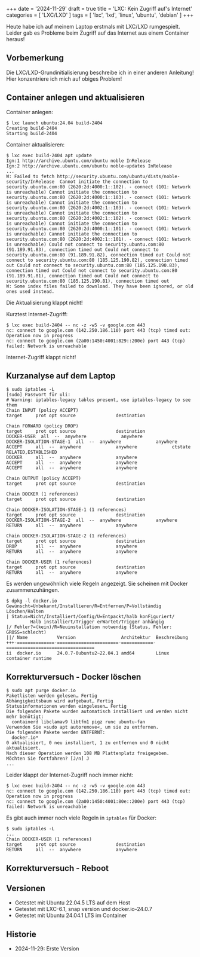 +++
date = '2024-11-29'
draft = true
title = 'LXC: Kein Zugriff auf\'s Internet'
categories = [ 'LXC/LXD' ]
tags = [ 'lxc', 'lxd', 'linux', 'ubuntu', 'debian' ]
+++

<!--
LXC: Kein Zugriff auf's Internet
================================
-->

Heute habe ich auf meinem Laptop
erstmals mit LXC/LXD rumgespielt.
Leider gab es Probleme beim Zugriff
auf das Internet aus einem Container heraus!

<!--more-->

Vorbemerkung
------------

Die LXC/LXD-Grundinitialisierung
beschreibe ich in einer anderen Anleitung!
Hier konzentriere ich mich auf
obiges Problem!

Container anlegen und aktualisieren
-----------------------------------

Container anlegen:

```
$ lxc launch ubuntu:24.04 build-2404
Creating build-2404
Starting build-2404
```

Container aktualisieren:

```
$ lxc exec build-2404 apt update
Ign:1 http://archive.ubuntu.com/ubuntu noble InRelease                                                               
Ign:2 http://archive.ubuntu.com/ubuntu noble-updates InRelease                                                       
...
W: Failed to fetch http://security.ubuntu.com/ubuntu/dists/noble-security/InRelease  Cannot initiate the connection to security.ubuntu.com:80 (2620:2d:4000:1::102). - connect (101: Network is unreachable) Cannot initiate the connection to security.ubuntu.com:80 (2620:2d:4000:1::103). - connect (101: Network is unreachable) Cannot initiate the connection to security.ubuntu.com:80 (2620:2d:4002:1::103). - connect (101: Network is unreachable) Cannot initiate the connection to security.ubuntu.com:80 (2620:2d:4002:1::102). - connect (101: Network is unreachable) Cannot initiate the connection to security.ubuntu.com:80 (2620:2d:4000:1::101). - connect (101: Network is unreachable) Cannot initiate the connection to security.ubuntu.com:80 (2620:2d:4002:1::101). - connect (101: Network is unreachable) Could not connect to security.ubuntu.com:80 (91.189.91.83), connection timed out Could not connect to security.ubuntu.com:80 (91.189.91.82), connection timed out Could not connect to security.ubuntu.com:80 (185.125.190.82), connection timed out Could not connect to security.ubuntu.com:80 (185.125.190.83), connection timed out Could not connect to security.ubuntu.com:80 (91.189.91.81), connection timed out Could not connect to security.ubuntu.com:80 (185.125.190.81), connection timed out
W: Some index files failed to download. They have been ignored, or old ones used instead.
```

Die Aktualisierung klappt nicht!

Kurztest Internet-Zugriff:

```
$ lxc exec build-2404 -- nc -z -w5 -v google.com 443
nc: connect to google.com (142.250.186.110) port 443 (tcp) timed out: Operation now in progress
nc: connect to google.com (2a00:1450:4001:829::200e) port 443 (tcp) failed: Network is unreachable
```

Internet-Zugriff klappt nicht!

Kurzanalyse auf dem Laptop
--------------------------

```
$ sudo iptables -L
[sudo] Passwort für uli: 
# Warning: iptables-legacy tables present, use iptables-legacy to see them
Chain INPUT (policy ACCEPT)
target     prot opt source               destination         

Chain FORWARD (policy DROP)
target     prot opt source               destination         
DOCKER-USER  all  --  anywhere             anywhere            
DOCKER-ISOLATION-STAGE-1  all  --  anywhere             anywhere            
ACCEPT     all  --  anywhere             anywhere             ctstate RELATED,ESTABLISHED
DOCKER     all  --  anywhere             anywhere            
ACCEPT     all  --  anywhere             anywhere            
ACCEPT     all  --  anywhere             anywhere            

Chain OUTPUT (policy ACCEPT)
target     prot opt source               destination         

Chain DOCKER (1 references)
target     prot opt source               destination         

Chain DOCKER-ISOLATION-STAGE-1 (1 references)
target     prot opt source               destination         
DOCKER-ISOLATION-STAGE-2  all  --  anywhere             anywhere            
RETURN     all  --  anywhere             anywhere            

Chain DOCKER-ISOLATION-STAGE-2 (1 references)
target     prot opt source               destination         
DROP       all  --  anywhere             anywhere            
RETURN     all  --  anywhere             anywhere            

Chain DOCKER-USER (1 references)
target     prot opt source               destination         
RETURN     all  --  anywhere             anywhere           
```

Es werden ungewöhnlich viele Regeln angezeigt.
Sie scheinen mit Docker zusammenzuhängen.

```
$ dpkg -l docker.io
Gewünscht=Unbekannt/Installieren/R=Entfernen/P=Vollständig Löschen/Halten
| Status=Nicht/Installiert/Config/U=Entpackt/halb konFiguriert/
         Halb installiert/Trigger erWartet/Trigger anhängig
|/ Fehler?=(kein)/R=Neuinstallation notwendig (Status, Fehler: GROSS=schlecht)
||/ Name           Version                 Architektur  Beschreibung
+++-==============-=======================-============-=================================
ii  docker.io      24.0.7-0ubuntu2~22.04.1 amd64        Linux container runtime
```

Korrekturversuch - Docker löschen
---------------------------------

```
$ sudo apt purge docker.io
Paketlisten werden gelesen… Fertig
Abhängigkeitsbaum wird aufgebaut… Fertig
Statusinformationen werden eingelesen… Fertig
Die folgenden Pakete wurden automatisch installiert und werden nicht mehr benötigt:
  containerd libclamav9 libtfm1 pigz runc ubuntu-fan
Verwenden Sie »sudo apt autoremove«, um sie zu entfernen.
Die folgenden Pakete werden ENTFERNT:
  docker.io*
0 aktualisiert, 0 neu installiert, 1 zu entfernen und 0 nicht aktualisiert.
Nach dieser Operation werden 108 MB Plattenplatz freigegeben.
Möchten Sie fortfahren? [J/n] J
...
```

Leider klappt der Internet-Zugriff noch immer nicht:

```
$ lxc exec build-2404 -- nc -z -w5 -v google.com 443
nc: connect to google.com (142.250.186.110) port 443 (tcp) timed out: Operation now in progress
nc: connect to google.com (2a00:1450:4001:80e::200e) port 443 (tcp) failed: Network is unreachable
```

Es gibt auch immer noch viele Regeln in `iptables` für Docker:

```
$ sudo iptables -L
...
Chain DOCKER-USER (1 references)
target     prot opt source               destination         
RETURN     all  --  anywhere             anywhere            
```

Korrekturversuch - Reboot
-------------------------

Versionen
---------

- Getestet mit Ubuntu 22.04.5 LTS auf dem Host
- Getestet mit LXC-6.1, snap version und docker.io-24.0.7
- Getestet mit Ubuntu 24.04.1 LTS im Container

Historie
--------

- 2024-11-29: Erste Version
